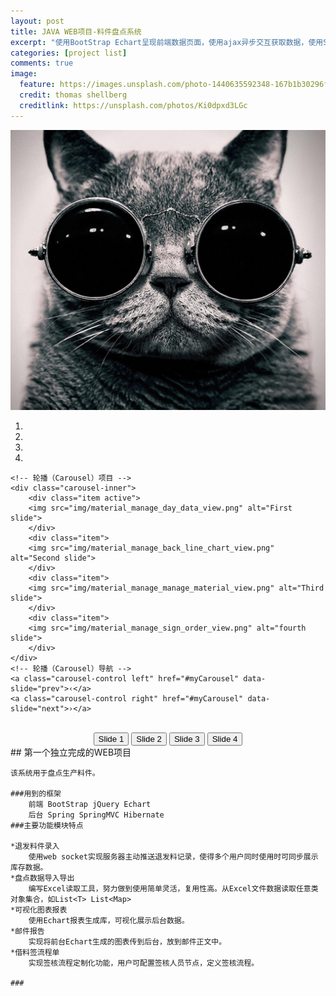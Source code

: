 ```yaml
---
layout: post
title: JAVA WEB项目-料件盘点系统
excerpt: "使用BootStrap Echart呈现前端数据页面，使用ajax异步交互获取数据，使用SpringMVC Hibernate支撑后台业务；"
categories: [project list]
comments: true
image:
  feature: https://images.unsplash.com/photo-1440635592348-167b1b30296f?crop=entropy&dpr=2&fit=crop&fm=jpg&h=475&ixjsv=2.1.0&ixlib=rb-0.3.5&q=50&w=1250
  credit: thomas shellberg
  creditlink: https://unsplash.com/photos/Ki0dpxd3LGc
---
```


<img src="img/leonids-logo.png"/>

<link rel="stylesheet" href="https://cdn.bootcss.com/bootstrap/3.3.7/css/bootstrap.min.css">
<script src="https://cdn.bootcss.com/jquery/2.1.1/jquery.min.js"></script>
<script src="https://cdn.bootcss.com/bootstrap/3.3.7/js/bootstrap.min.js"></script>
<div id="myCarousel" class="carousel slide">
	<!-- 轮播（Carousel）指标 -->
	<ol class="carousel-indicators">
		<li data-target="#myCarousel" data-slide-to="0" class="active"></li>
		<li data-target="#myCarousel" data-slide-to="1"></li>
		<li data-target="#myCarousel" data-slide-to="2"></li>
		<li data-target="#myCarousel" data-slide-to="3"></li>
	</ol>   

	<!-- 轮播（Carousel）项目 -->
	<div class="carousel-inner">
		<div class="item active">
		<img src="img/material_manage_day_data_view.png" alt="First slide">
		</div>
		<div class="item">
		<img src="img/material_manage_back_line_chart_view.png" alt="Second slide">
		</div>
		<div class="item">
		<img src="img/material_manage_manage_material_view.png" alt="Third slide">
		</div>
		<div class="item">
		<img src="img/material_manage_sign_order_view.png" alt="fourth slide">
		</div>
	</div>
	<!-- 轮播（Carousel）导航 -->
	<a class="carousel-control left" href="#myCarousel" data-slide="prev">‹</a>
	<a class="carousel-control right" href="#myCarousel" data-slide="next">›</a>
</div>

<!-- 控制按钮 -->
<br>
<div style="text-align:center;">
	<input type="button" class="btn slide-one" value="Slide 1">
	<input type="button" class="btn slide-two" value="Slide 2">
	<input type="button" class="btn slide-three" value="Slide 3">
	<input type="button" class="btn slide-fourth" value="Slide 4">
</div>
<script>
	$(function(){
		// 初始化轮播
			//$("#myCarousel").carousel('cycle');
		// 停止轮播
			//$("#myCarousel").carousel('pause');
		// 循环轮播到上一个项目
			//$("#myCarousel").carousel('prev');
		// 循环轮播到下一个项目
			//$("#myCarousel").carousel('next');
		// 循环轮播到某个特定的帧 
		$(".slide-one").click(function(){
			$("#myCarousel").carousel(0);
		});
		$(".slide-two").click(function(){
			$("#myCarousel").carousel(1);
		});
		$(".slide-three").click(function(){
			$("#myCarousel").carousel(2);
		});
		$(".slide-fourth").click(function(){
			$("#myCarousel").carousel(3);
		});
	});
</script>
## 第一个独立完成的WEB项目
	
	该系统用于盘点生产料件。
	
	###用到的框架
		前端 BootStrap jQuery Echart
		后台 Spring SpringMVC Hibernate
	###主要功能模块特点
	
	*退发料件录入
		使用web socket实现服务器主动推送退发料记录，使得多个用户同时使用时可同步展示库存数据。
	*盘点数据导入导出
		编写Excel读取工具，努力做到使用简单灵活，复用性高。从Excel文件数据读取任意类对象集合，如List<T> List<Map>
	*可视化图表报表
		使用Echart报表生成库，可视化展示后台数据。
	*邮件报告
		实现将前台Echart生成的图表传到后台，放到邮件正文中。
	*借料签流程单
		实现签核流程定制化功能，用户可配置签核人员节点，定义签核流程。
		
	###